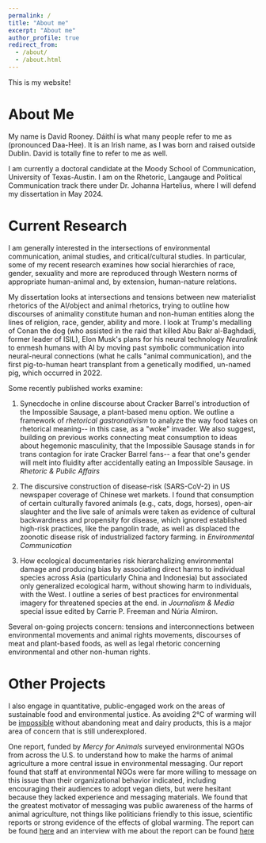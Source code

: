 ```yaml
---
permalink: /
title: "About me"
excerpt: "About me"
author_profile: true
redirect_from: 
  - /about/
  - /about.html
---
```


This is my website!

About Me
======

My name is David Rooney. Dáithí is what many people refer to me as (pronounced Daa-Hee). It is an Irish name, as I was born and raised outside Dublin. David is totally fine to refer to me as well.

I am currently a doctoral candidate at the Moody School of Communication, University of Texas-Austin. I am on the Rhetoric, Langauge and Political Communication track there under Dr. Johanna Hartelius, where I will defend my dissertation in May 2024.

Current Research
======
I am generally interested in the intersections of environmental communication, animal studies, and critical/cultural studies. In particular, some of my recent research examines how social hierarchies of race, gender, sexuality and more are reproduced through Western norms of appropriate human-animal and, by extension, human-nature relations. 

My dissertation looks at intersections and tensions between new materialist rhetorics of the AI/object and animal rhetorics, trying to outline how discourses of animality constitute human and non-human entities along the lines of religion, race, gender, ability and more. I look  at Trump's medalling of Conan the dog (who assisted in the raid that killed Abu Bakr al-Baghdadi, former leader of ISIL), Elon Musk's plans for his neural technology _Neuralink_ to enmesh humans with AI by moving past symbolic communication into neural-neural connections (what he calls "animal communication), and the first pig-to-human heart transplant from a genetically modified, un-named pig, which occurred in 2022.

Some recently published works examine:

1) Synecdoche in online discourse about Cracker Barrel's introduction of the Impossible Sausage, a plant-based menu option. We outline a framework of _rhetorical gastronativism_ to analyze the way food takes on rhetorical meaning-- in this case, as a "woke" invader. We also suggest, building on previous works connecting meat consumption to ideas about hegemonic masculinity, that the Impossible Sausage stands in for trans contagion for irate Cracker Barrel fans-- a fear that one's gender will melt into fluidity after accidentally eating an Impossible Sausage. in _Rhetoric & Public Affairs_

2) The discursive construction of disease-risk (SARS-CoV-2) in US newspaper coverage of Chinese wet markets. I found that consumption of certain culturally favored animals (e.g., cats, dogs, horses), open-air slaughter and the live sale of animals were taken as evidence of cultural backwardness and propensity for disease, which ignored established high-risk practices, like the pangolin trade, as well as displaced the zoonotic disease risk of industrialized factory farming. in _Environmental Communication_

3) How ecological documentaries risk hierarchalizing environmental damage and producing bias by associating direct harms to individual species across Asia (particularly China and Indonesia) but associated only generalized ecological harm, without showing harm to individuals, with the West. I outline a series of best practices for environmental imagery for threatened species at the end. in _Journalism & Media_ special issue edited by Carrie P. Freeman and Núria Almiron.

Several on-going projects concern: tensions and interconnections between environmental movements and animal rights movements, discourses of meat and plant-based foods, as well as legal rhetoric concerning environmental and other non-human rights.

Other Projects 
======

I also engage in quantitative, public-engaged work on the areas of sustainable food and environmental justice. As avoiding 2°C of warming will be [impossible](https://www.science.org/doi/10.1126/science.aba7357) without abandoning meat and dairy products, this is a major area of concern that is still underexplored.

One report, funded by _Mercy for Animals_ surveyed environmental NGOs from across the U.S. to understand how to make the harms of animal agriculture a more central issue in environmental messaging. Our report found that staff at environmental NGOs were far more willing to message on this issue than their organizational behavior indicated, including encouraging their audiences to adopt vegan diets, but were hesitant because they lacked experience and messaging materials. We found that the greatest motivator of messaging was public awareness of the harms of animal agriculture, not things like politicians friendly to this issue, scientific reports or strong evidence of the effects of global warming. The report can be found [here](https://go.mercyforanimals.org/l/939853/2023-11-30/4945y/939853/1701366193YwINkysU/Willing_but_Uncertain.pdf) and an interview with me about the report can be found [here](https://drive.google.com/file/d/1KmV3lBTB4oNX0tNlkD9p9K3RM9N5KBSb/view?usp=sharing)





